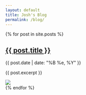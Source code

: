 ```yaml
---
layout: default
title: Josh's Blog
permalink: /blog/
---
```

<div id="blog-cards">
{% for post in site.posts %}
  <div class="card">
    <a href="{{ post.url }}"><h2 class="title">{{ post.title }}</h2></a>
    <p class="date">{{ post.date | date: "%B %e, %Y" }}</p>
    <p class="excerpt">{{ post.excerpt }}</p>
    <img class="featured-image" src="{{ post.featured-image }}" />
  </div>
{% endfor %}
</div> <!-- end #blog-cards -->